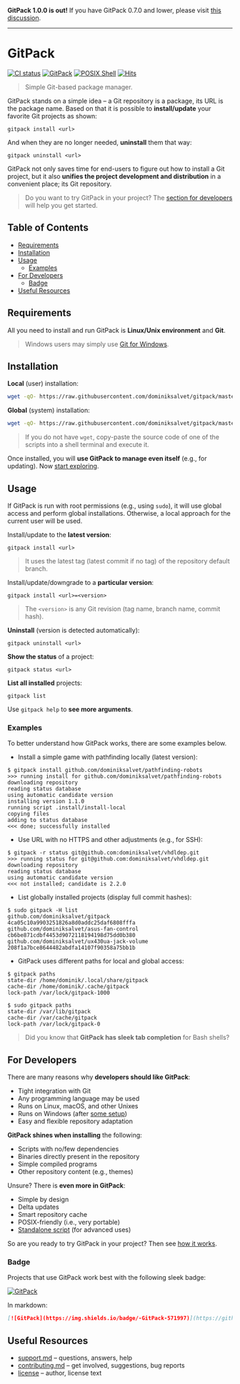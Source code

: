 **GitPack 1.0.0 is out!** If you have GitPack 0.7.0 and lower, please visit [this discussion](https://github.com/dominiksalvet/gitpack/discussions/10).

---

# GitPack

[![CI status](https://github.com/dominiksalvet/gitpack/workflows/CI/badge.svg)](https://github.com/dominiksalvet/gitpack/actions)
[![GitPack](https://img.shields.io/badge/-GitPack-571997)](https://github.com/topics/gitpack)
[![POSIX Shell](https://img.shields.io/badge/POSIX-Shell-111111)](https://pubs.opengroup.org/onlinepubs/9699919799/utilities/V3_chap02.html)
[![Hits](https://hits.seeyoufarm.com/api/count/incr/badge.svg?url=https%3A%2F%2Fgithub.com%2Fdominiksalvet%2Fgitpack&count_bg=%2379C83D&title_bg=%23555555&icon=&icon_color=%23E7E7E7&title=hits&edge_flat=false)](https://hits.seeyoufarm.com)

> Simple Git-based package manager.

GitPack stands on a simple idea – a Git repository is a package, its URL is the package name. Based on that it is possible to **install/update** your favorite Git projects as shown:

```
gitpack install <url>
```

And when they are no longer needed, **uninstall** them that way:

```
gitpack uninstall <url>
```

GitPack not only saves time for end-users to figure out how to install a Git project, but it also **unifies the project development and distribution** in a convenient place; its Git repository.

> Do you want to try GitPack in your project? The [section for developers](#for-developers) will help you get started.

## Table of Contents

* [Requirements](#requirements)
* [Installation](#installation)
* [Usage](#usage)
  * [Examples](#examples)
* [For Developers](#for-developers)
  * [Badge](#badge)
* [Useful Resources](#useful-resources)

## Requirements

All you need to install and run GitPack is **Linux/Unix environment** and **Git**.

> Windows users may simply use [Git for Windows](https://gitforwindows.org).

## Installation

**Local** (user) installation:

```sh
wget -qO- https://raw.githubusercontent.com/dominiksalvet/gitpack/master/.install/initl.sh | sh
```

**Global** (system) installation:

```sh
wget -qO- https://raw.githubusercontent.com/dominiksalvet/gitpack/master/.install/initg.sh | sh
```

> If you do not have `wget`, copy-paste the source code of one of the scripts into a shell terminal and execute it.

Once installed, you will **use GitPack to manage even itself** (e.g., for updating). Now [start exploring](https://github.com/topics/gitpack).

## Usage

If GitPack is run with root permissions (e.g., using `sudo`), it will use global access and perform global installations. Otherwise, a local approach for the current user will be used.

Install/update to the **latest version**:

```
gitpack install <url>
```

> It uses the latest tag (latest commit if no tag) of the repository default branch.

Install/update/downgrade to a **particular version**:

```
gitpack install <url>=<version>
```

> The `<version>` is any Git revision (tag name, branch name, commit hash).

**Uninstall** (version is detected automatically):

```
gitpack uninstall <url>
```

**Show the status** of a project:

```
gitpack status <url>
```

**List all installed** projects:

```
gitpack list
```

Use `gitpack help` to **see more arguments**.

### Examples

To better understand how GitPack works, there are some examples below.

* Install a simple game with pathfinding locally (latest version):

```
$ gitpack install github.com/dominiksalvet/pathfinding-robots
>>> running install for github.com/dominiksalvet/pathfinding-robots
downloading repository
reading status database
using automatic candidate version
installing version 1.1.0
running script .install/install-local
copying files
adding to status database
<<< done; successfully installed
```

* Use URL with no HTTPS and other adjustments (e.g., for SSH):

```
$ gitpack -r status git@github.com:dominiksalvet/vhdldep.git
>>> running status for git@github.com:dominiksalvet/vhdldep.git
downloading repository
reading status database
using automatic candidate version
<<< not installed; candidate is 2.2.0
```

* List globally installed projects (display full commit hashes):

```
$ sudo gitpack -H list
github.com/dominiksalvet/gitpack 4ca05c10a9903251826a8d0addc25daf6808fffa
github.com/dominiksalvet/asus-fan-control cb6be871cdbf4453d9072118194198d75dd0b380
github.com/dominiksalvet/ux430ua-jack-volume 208f1a7bce8644482abdfa14107f90358a75bb1b
```

* GitPack uses different paths for local and global access:

```
$ gitpack paths
state-dir /home/dominik/.local/share/gitpack
cache-dir /home/dominik/.cache/gitpack
lock-path /var/lock/gitpack-1000

$ sudo gitpack paths
state-dir /var/lib/gitpack
cache-dir /var/cache/gitpack
lock-path /var/lock/gitpack-0
```

> Did you know that **GitPack has sleek tab completion** for Bash shells?

## For Developers

There are many reasons why **developers should like GitPack**:

* Tight integration with Git
* Any programming language may be used
* Runs on Linux, macOS, and other Unixes
* Runs on Windows (after [some setup](#requirements))
* Easy and flexible repository adaptation

**GitPack shines when installing** the following:

* Scripts with no/few dependencies
* Binaries directly present in the repository
* Simple compiled programs
* Other repository content (e.g., themes)

Unsure? There is **even more in GitPack**:

* Simple by design
* Delta updates
* Smart repository cache
* POSIX-friendly (i.e., very portable)
* [Standalone script](src/gitpack) (for advanced uses)

So are you ready to try GitPack in your project? Then see [how it works](how-it-works.md).

### Badge

Projects that use GitPack work best with the following sleek badge:

[![GitPack](https://img.shields.io/badge/-GitPack-571997)](https://github.com/topics/gitpack)

In markdown:

```markdown
[![GitPack](https://img.shields.io/badge/-GitPack-571997)](https://github.com/topics/gitpack)
```

## Useful Resources

* [support.md](support.md) – questions, answers, help
* [contributing.md](contributing.md) – get involved, suggestions, bug reports
* [license](license) – author, license text
